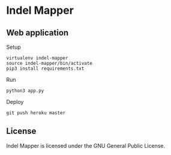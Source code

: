 # Indel Mapper

## Web application

Setup

```
virtualenv indel-mapper
source indel-mapper/bin/activate
pip3 install requirements.txt
```
Run

```
python3 app.py
```

Deploy

```
git push heroku master
```

## License

Indel Mapper is licensed under the GNU General Public License.
